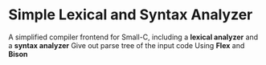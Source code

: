 # Simple Lexical and Syntax Analyzer
A simplified compiler frontend for Small-C, including a **lexical analyzer** and a **syntax analyzer**
Give out parse tree of the input code
Using **Flex** and **Bison**
